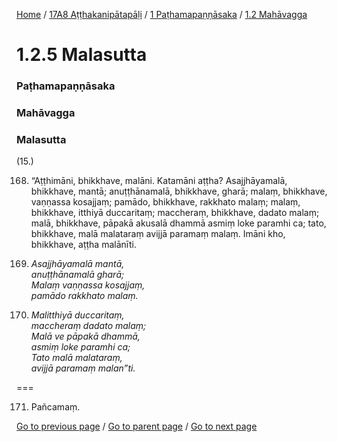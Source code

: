 
[Home](/) / [17A8 Aṭṭhakanipātapāḷi](/tipitaka/17A8.md) / [1 Paṭhamapaṇṇāsaka](/tipitaka/17A8/1.md) / [1.2 Mahāvagga](/tipitaka/17A8/1/1.2.md)

# 1.2.5 Malasutta

### Paṭhamapaṇṇāsaka

### Mahāvagga

### Malasutta

(15.)

168. “Aṭṭhimāni, bhikkhave, malāni. Katamāni aṭṭha? Asajjhāyamalā, bhikkhave, mantā; anuṭṭhānamalā, bhikkhave, gharā; malaṃ, bhikkhave, vaṇṇassa kosajjaṃ; pamādo, bhikkhave, rakkhato malaṃ; malaṃ, bhikkhave, itthiyā duccaritaṃ; maccheraṃ, bhikkhave, dadato malaṃ; malā, bhikkhave, pāpakā akusalā dhammā asmiṃ loke paramhi ca; tato, bhikkhave, malā malataraṃ avijjā paramaṃ malaṃ. Imāni kho, bhikkhave, aṭṭha malānīti.

169. _Asajjhāyamalā mantā,_  
_anuṭṭhānamalā gharā;_  
_Malaṃ vaṇṇassa kosajjaṃ,_  
_pamādo rakkhato malaṃ._  


170. _Malitthiyā duccaritaṃ,_  
_maccheraṃ dadato malaṃ;_  
_Malā ve pāpakā dhammā,_  
_asmiṃ loke paramhi ca;_  
_Tato malā malataraṃ,_  
_avijjā paramaṃ malan”ti._  


===

171. Pañcamaṃ.



[Go to previous page](/tipitaka/17A8/1/1.2/1.2.4.md) / [Go to parent page](/tipitaka/17A8/1/1.2.md) / [Go to next page](/tipitaka/17A8/1/1.2/1.2.6.md)


